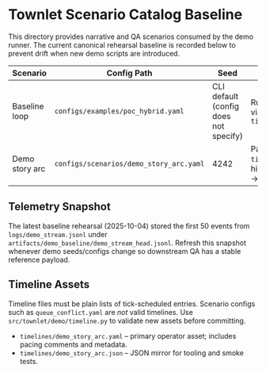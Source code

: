 # Townlet Scenario Catalog Baseline

This directory provides narrative and QA scenarios consumed by the demo runner.
The current canonical rehearsal baseline is recorded below to prevent drift when
new demo scripts are introduced.

| Scenario | Config Path | Seed | Notes |
| --- | --- | --- | --- |
| Baseline loop | `configs/examples/poc_hybrid.yaml` | CLI default (config does not specify) | Run with default demo timeline via `scripts/demo_run.py --ticks 60 --no-palette` |
| Demo story arc | `configs/scenarios/demo_story_arc.yaml` | 4242 | Pair with `timelines/demo_story_arc.yaml`; highlights arrival → disruption → recovery narrative |

## Telemetry Snapshot

The latest baseline rehearsal (2025-10-04) stored the first 50 events from
`logs/demo_stream.jsonl` under `artifacts/demo_baseline/demo_stream_head.jsonl`.
Refresh this snapshot whenever demo seeds/configs change so downstream QA has a
stable reference payload.

## Timeline Assets

Timeline files must be plain lists of tick-scheduled entries. Scenario configs
such as `queue_conflict.yaml` are *not* valid timelines. Use `src/townlet/demo/timeline.py`
to validate new assets before committing.

- `timelines/demo_story_arc.yaml` – primary operator asset; includes pacing comments and metadata.
- `timelines/demo_story_arc.json` – JSON mirror for tooling and smoke tests.
